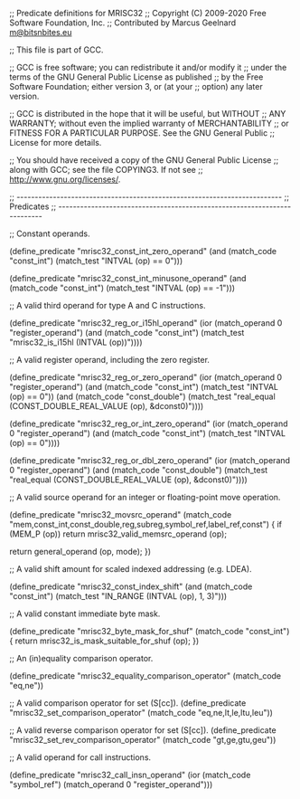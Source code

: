 ;; Predicate definitions for MRISC32
;; Copyright (C) 2009-2020 Free Software Foundation, Inc.
;; Contributed by Marcus Geelnard <m@bitsnbites.eu>

;; This file is part of GCC.

;; GCC is free software; you can redistribute it and/or modify it
;; under the terms of the GNU General Public License as published
;; by the Free Software Foundation; either version 3, or (at your
;; option) any later version.

;; GCC is distributed in the hope that it will be useful, but WITHOUT
;; ANY WARRANTY; without even the implied warranty of MERCHANTABILITY
;; or FITNESS FOR A PARTICULAR PURPOSE.  See the GNU General Public
;; License for more details.

;; You should have received a copy of the GNU General Public License
;; along with GCC; see the file COPYING3.  If not see
;; <http://www.gnu.org/licenses/>.

;; -------------------------------------------------------------------------
;; Predicates
;; -------------------------------------------------------------------------

;; Constant operands.

(define_predicate "mrisc32_const_int_zero_operand"
  (and (match_code "const_int")
       (match_test "INTVAL (op) == 0")))

(define_predicate "mrisc32_const_int_minusone_operand"
  (and (match_code "const_int")
       (match_test "INTVAL (op) == -1")))

;; A valid third operand for type A and C instructions.

(define_predicate "mrisc32_reg_or_i15hl_operand"
  (ior (match_operand 0 "register_operand")
       (and (match_code "const_int")
	    (match_test "mrisc32_is_i15hl (INTVAL (op))"))))

;; A valid register operand, including the zero register.

(define_predicate "mrisc32_reg_or_zero_operand"
  (ior (match_operand 0 "register_operand")
       (and (match_code "const_int")
	    (match_test "INTVAL (op) == 0"))
       (and (match_code "const_double")
	    (match_test "real_equal (CONST_DOUBLE_REAL_VALUE (op), &dconst0)"))))

(define_predicate "mrisc32_reg_or_int_zero_operand"
  (ior (match_operand 0 "register_operand")
       (and (match_code "const_int")
	    (match_test "INTVAL (op) == 0"))))

(define_predicate "mrisc32_reg_or_dbl_zero_operand"
  (ior (match_operand 0 "register_operand")
       (and (match_code "const_double")
	    (match_test "real_equal (CONST_DOUBLE_REAL_VALUE (op), &dconst0)"))))

;; A valid source operand for an integer or floating-point move operation.

(define_predicate "mrisc32_movsrc_operand"
  (match_code "mem,const_int,const_double,reg,subreg,symbol_ref,label_ref,const")
{
  if (MEM_P (op))
    return mrisc32_valid_memsrc_operand (op);

  return general_operand (op, mode);
})

;; A valid shift amount for scaled indexed addressing (e.g. LDEA).

(define_predicate "mrisc32_const_index_shift"
  (and (match_code "const_int")
	    (match_test "IN_RANGE (INTVAL (op), 1, 3)")))

;; A valid constant immediate byte mask.

(define_predicate "mrisc32_byte_mask_for_shuf"
  (match_code "const_int")
{
  return mrisc32_is_mask_suitable_for_shuf (op);
})

;; An (in)equality comparison operator.

(define_predicate "mrisc32_equality_comparison_operator"
  (match_code "eq,ne"))

;; A valid comparison operator for set (S[cc]).
(define_predicate "mrisc32_set_comparison_operator"
  (match_code "eq,ne,lt,le,ltu,leu"))

;; A valid reverse comparison operator for set (S[cc]).
(define_predicate "mrisc32_set_rev_comparison_operator"
  (match_code "gt,ge,gtu,geu"))

;; A valid operand for call instructions.

(define_predicate "mrisc32_call_insn_operand"
  (ior (match_code "symbol_ref")
       (match_operand 0 "register_operand")))

